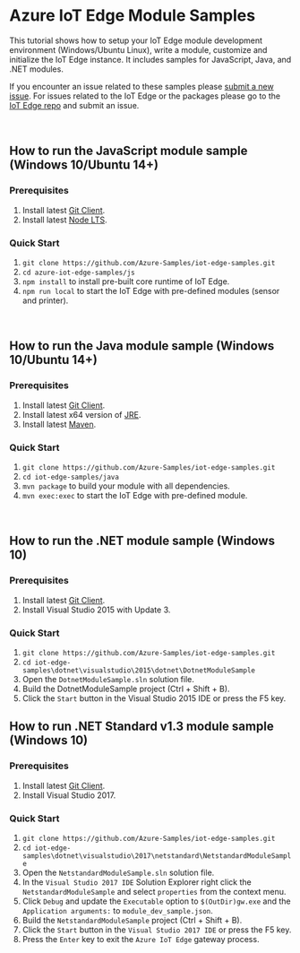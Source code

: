 # Azure IoT Edge Module Samples
This tutorial shows how to setup your IoT Edge module development environment (Windows/Ubuntu Linux), write a module, customize and initialize the IoT Edge instance. It includes samples for JavaScript, Java, and .NET modules.

If you encounter an issue related to these samples please [submit a new issue](https://github.com/Azure-Samples/iot-edge-samples/issues/new). For issues related to the IoT Edge or the packages please go to the [IoT Edge repo](https://github.com/Azure/iot-edge) and submit an issue.

<br>

## How to run the JavaScript module sample (Windows 10/Ubuntu 14+)
### Prerequisites
1. Install latest [Git Client](https://https://git-scm.com/downloads).
2. Install latest [Node LTS](https://nodejs.org).
### Quick Start
1. `git clone https://github.com/Azure-Samples/iot-edge-samples.git`
2. `cd azure-iot-edge-samples/js`
3. `npm install` to install pre-built core runtime of IoT Edge.
4. `npm run local` to start the IoT Edge with pre-defined modules (sensor and printer).

<br>

## How to run the Java module sample (Windows 10/Ubuntu 14+)
### Prerequisites
1. Install latest [Git Client](https://https://git-scm.com/downloads).
2. Install latest x64 version of [JRE](http://www.oracle.com/technetwork/java/javase/downloads/jre8-downloads-2133155.html).
3. Install latest [Maven](https://maven.apache.org/install.html).
### Quick Start
1. `git clone https://github.com/Azure-Samples/iot-edge-samples.git`
2. `cd iot-edge-samples/java`
3. `mvn package` to build your module with all dependencies.
4. `mvn exec:exec` to start the IoT Edge with pre-defined module.

<br>

## How to run the .NET module sample (Windows 10)
### Prerequisites
1. Install latest [Git Client](https://https://git-scm.com/downloads).
2. Install Visual Studio 2015 with Update 3.
### Quick Start
1. `git clone https://github.com/Azure-Samples/iot-edge-samples.git`
2. `cd iot-edge-samples\dotnet\visualstudio\2015\dotnet\DotnetModuleSample`
3. Open the `DotnetModuleSample.sln` solution file.
4. Build the DotnetModuleSample project (Ctrl + Shift + B).
5. Click the `Start` button in the Visual Studio 2015 IDE or press the F5 key.

## How to run .NET Standard v1.3 module sample (Windows 10)
### Prerequisites
1. Install latest [Git Client](https://https://git-scm.com/downloads).
2. Install Visual Studio 2017.
### Quick Start
1. `git clone https://github.com/Azure-Samples/iot-edge-samples.git`
2. `cd iot-edge-samples\dotnet\visualstudio\2017\netstandard\NetstandardModuleSample`
3. Open the `NetstandardModuleSample.sln` solution file.
4. In the `Visual Studio 2017 IDE` Solution Explorer right click the `NetstandardModuleSample` and select `properties` from the context menu.
5. Click `Debug` and update the `Executable` option to `$(OutDir)gw.exe` and the `Application arguments:` to `module_dev_sample.json`.
6. Build the `NetstandardModuleSample` project (Ctrl + Shift + B).
7. Click the `Start` button in the `Visual Studio 2017 IDE` or press the F5 key.
8. Press the `Enter` key to exit the `Azure IoT Edge` gateway process.